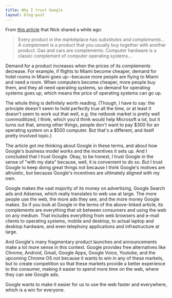 ```yaml
---
title: Why I trust Google
layout: blog-post
---
```


From [this
article](http://www.joelonsoftware.com/articles/StrategyLetterV.html)
that Nick shared a while ago:

> Every product in the marketplace has *substitutes* and *complements*…
> A complement is a product that you usually buy together with another
> product. Gas and cars are complements. Computer hardware is a classic
> complement of computer operating systems…

Demand for a product increases when the prices of its complements
decrease. For example, if flights to Miami become cheaper, demand for
hotel rooms in Miami goes up--because more people are flying to Miami and
need a room. When computers become cheaper, more people buy them, and
they all need operating systems, so demand for operating systems goes
up, which means the price of operating systems can go up.

The whole thing is definitely worth reading. (Though, I have to say: the
principle doesn't seem to hold perfectly true all the time, or at least
it doesn't seem to work out that well, e.g. the netbook market is pretty
well commoditized, I think, which you'd think would help Microsoft a
lot, but it turns out that, among other things, people don't want to pay
$300 for an operating system on a $500 computer. But that's a different,
and itself pretty involved topic.)

The article got me thinking about Google in these terms, and about how
Google's business model works and the incentives it sets up. And I
concluded that I trust Google. Okay, to be honest, I trust Google in the
sense of "with my data" because, well, it is convenient to do so. But I
trust Google to keep doing great things not because I think Google's
motives are altruistic, but because Google's incentives are ultimately
aligned with my own.

Google makes the vast majority of its money on advertising, Google
Search ads and Adsense, which really translates to web use at large. The
more people use the web, the more ads they see, and the more money
Google makes. So if you look at Google in the terms of the above-linked
article, its complements are everything that sit between consumers and
using the web on any medium. That includes everything from web browsers
and e-mail clients to operating systems, mobile and desktop, to actual
laptop and desktop hardware, and even telephony applications and
infrastructure at large.

And Google's many fragmentary product launches and announcements make a
lot more sense in this context. Google provides free alternatives like
Chrome, Android, Gmail, Google Apps, Google Voice, Youtube, and the
upcoming Chrome OS not because it wants to win in any of these markets,
but to create competition so that these markets provide a better
experience to the consumer, making it easier to spend more time on the
web, where they can see Google ads.

Google wants to make it easier for us to use the web faster and
everywhere, which is a win for everyone.
